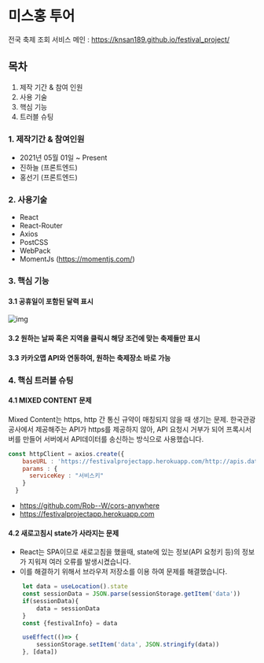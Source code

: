 # 미스홍 투어

전국 축제 조회 서비스
메인 : https://knsan189.github.io/festival_project/

## 목차

1. 제작 기간 & 참여 인원
2. 사용 기술
3. 핵심 기능
4. 트러블 슈팅

### 1. 제작기간 & 참여인원

- 2021년 05월 01일 ~ Present
- 진하늘 (프론트엔드)
- 홍선기 (프론트엔드)

### 2. 사용기술

- React
- React-Router
- Axios
- PostCSS
- WebPack 
- MomentJs (https://momentjs.com/)

### 3. 핵심 기능
#### 3.1 공휴일이 포함된 달력 표시
![img](https://user-images.githubusercontent.com/77265562/118586327-80197080-b7d5-11eb-8a7c-7a3d9fed31f7.png)
#### 3.2 원하는 날짜 혹은 지역을 클릭시 해당 조건에 맞는 축제들만 표시
#### 3.3 카카오맵 API와 연동하여, 원하는 축제장소 바로 가능

### 4. 핵심 트러블 슈팅

#### 4.1 MIXED CONTENT 문제
Mixed Content는 https, http 간 통신 규약이 매칭되지 않을 때 생기는 문제.
한국관광공사에서 제공해주는 API가 https를 제공하지 않아, API 요청시 거부가 되어
프록시서버를 만들어 서버에서 API데이터를 송신하는 방식으로 사용했습니다.

```javascript
const httpClient = axios.create({
    baseURL : 'https://festivalprojectapp.herokuapp.com/http://apis.data.go.kr/B090041/openapi/service/SpcdeInfoService/getRestDeInfo',
    params : { 
      serviceKey : "서비스키"
    }
  }
```

- https://github.com/Rob--W/cors-anywhere
- https://festivalprojectapp.herokuapp.com

#### 4.2 새로고침시 state가 사라지는 문제
- React는 SPA이므로 새로고침을 했을때, state에 있는 정보(API 요청키 등)의 정보가 지워져 여러 오류를 발생시켰습니다.
- 이를 해결하기 위해서 브라우저 저장소를 이용 하여 문제를 해결했습니다.


```javascript
    let data = useLocation().state
    const sessionData = JSON.parse(sessionStorage.getItem('data'))
    if(sessionData){
        data = sessionData
    }    
    const {festivalInfo} = data

    useEffect(()=> {
        sessionStorage.setItem('data', JSON.stringify(data))
    }, [data])
````
